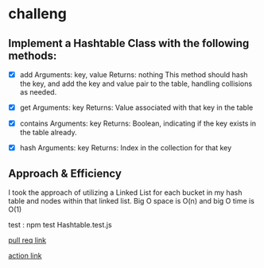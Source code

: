 

# challeng 

## Implement a Hashtable Class with the following methods:
 - [x] add
Arguments: key, value
Returns: nothing
This method should hash the key, and add the key and value pair to the table, handling collisions as needed.
- [x] get
Arguments: key
Returns: Value associated with that key in the table
 - [x] contains
Arguments: key
Returns: Boolean, indicating if the key exists in the table already.
- [x] hash
Arguments: key
Returns: Index in the collection for that key


## Approach & Efficiency
I took the approach of utilizing a Linked List for each bucket in my hash table and nodes within that linked list. Big O space is O(n) and big O time is O(1)


test : npm test Hashtable.test.js

[pull req link ](https://github.com/RulaAlqasem/401-data-structures-and-algorithms/pull/21)

[action link](https://github.com/RulaAlqasem/401-data-structures-and-algorithms/actions)
